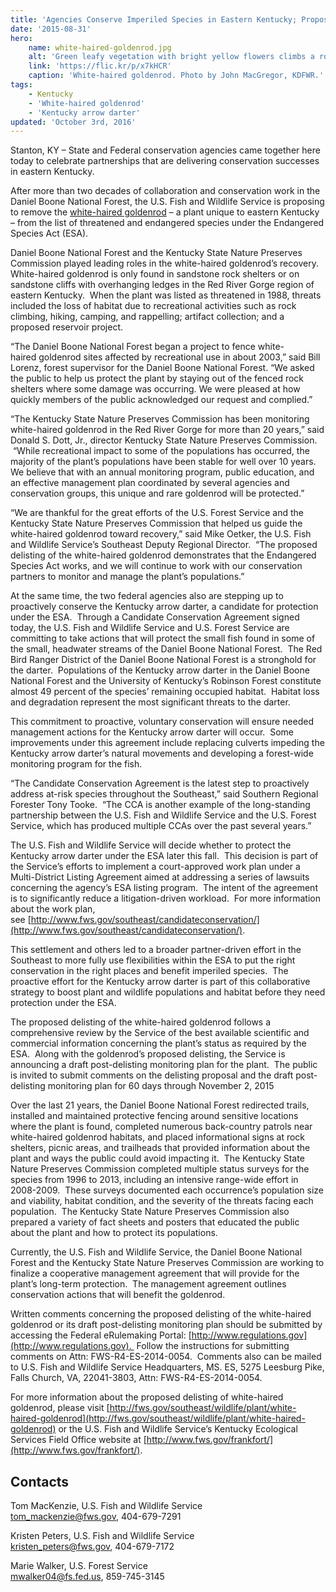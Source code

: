 ```yaml
---
title: 'Agencies Conserve Imperiled Species in Eastern Kentucky; Propose delisting for one plant, and positive steps for a darter'
date: '2015-08-31'
hero:
    name: white-haired-goldenrod.jpg
    alt: 'Green leafy vegetation with bright yellow flowers climbs a rock face.'
    link: 'https://flic.kr/p/x7kHCR'
    caption: 'White-haired goldenrod. Photo by John MacGregor, KDFWR.'
tags:
    - Kentucky
    - 'White-haired goldenrod'
    - 'Kentucky arrow darter'
updated: 'October 3rd, 2016'
---
```


Stanton, KY – State and Federal conservation agencies came together here today to celebrate partnerships that are delivering conservation successes in eastern Kentucky. 

After more than two decades of collaboration and conservation work in the Daniel Boone National Forest, the U.S. Fish and Wildlife Service is proposing to remove the [white-haired goldenrod](http://fws.gov/southeast/wildlife/plant/white-haired-goldenrod) – a plant unique to eastern Kentucky – from the list of threatened and endangered species under the Endangered Species Act (ESA).

Daniel Boone National Forest and the Kentucky State Nature Preserves Commission played leading roles in the white-haired goldenrod’s recovery.  White-haired goldenrod is only found in sandstone rock shelters or on sandstone cliffs with overhanging ledges in the Red River Gorge region of eastern Kentucky.  When the plant was listed as threatened in 1988, threats included the loss of habitat due to recreational activities such as rock climbing, hiking, camping, and rappelling; artifact collection; and a proposed reservoir project.

“The Daniel Boone National Forest began a project to fence white-haired goldenrod sites affected by recreational use in about 2003,” said Bill Lorenz, forest supervisor for the Daniel Boone National Forest. “We asked the public to help us protect the plant by staying out of the fenced rock shelters where some damage was occurring. We were pleased at how quickly members of the public acknowledged our request and complied.”

“The Kentucky State Nature Preserves Commission has been monitoring white-haired goldenrod in the Red River Gorge for more than 20 years,” said Donald S. Dott, Jr., director Kentucky State Nature Preserves Commission.  “While recreational impact to some of the populations has occurred, the majority of the plant’s populations have been stable for well over 10 years. We believe that with an annual monitoring program, public education, and an effective management plan coordinated by several agencies and conservation groups, this unique and rare goldenrod will be protected.” 

“We are thankful for the great efforts of the U.S. Forest Service and the Kentucky State Nature Preserves Commission that helped us guide the white-haired goldenrod toward recovery,” said Mike Oetker, the U.S. Fish and Wildlife Service’s Southeast Deputy Regional Director.  “The proposed delisting of the white-haired goldenrod demonstrates that the Endangered Species Act works, and we will continue to work with our conservation partners to monitor and manage the plant’s populations.”

At the same time, the two federal agencies also are stepping up to proactively conserve the Kentucky arrow darter, a candidate for protection under the ESA.  Through a Candidate Conservation Agreement signed today, the U.S. Fish and Wildlife Service and U.S. Forest Service are committing to take actions that will protect the small fish found in some of the small, headwater streams of the Daniel Boone National Forest.  The Red Bird Ranger District of the Daniel Boone National Forest is a stronghold for the darter.  Populations of the Kentucky arrow darter in the Daniel Boone National Forest and the University of Kentucky’s Robinson Forest constitute almost 49 percent of the species’ remaining occupied habitat.  Habitat loss and degradation represent the most significant threats to the darter.

This commitment to proactive, voluntary conservation will ensure needed management actions for the Kentucky arrow darter will occur.  Some improvements under this agreement include replacing culverts impeding the Kentucky arrow darter’s natural movements and developing a forest-wide monitoring program for the fish.

“The Candidate Conservation Agreement is the latest step to proactively address at-risk species throughout the Southeast,” said Southern Regional Forester Tony Tooke.  “The CCA is another example of the long-standing partnership between the U.S. Fish and Wildlife Service and the U.S. Forest Service, which has produced multiple CCAs over the past several years.”

The U.S. Fish and Wildlife Service will decide whether to protect the Kentucky arrow darter under the ESA later this fall.  This decision is part of the Service’s efforts to implement a court-approved work plan under a Multi-District Listing Agreement aimed at addressing a series of lawsuits concerning the agency’s ESA listing program.  The intent of the agreement is to significantly reduce a litigation-driven workload.  For more information about the work plan, see [http://www.fws.gov/southeast/candidateconservation/](http://www.fws.gov/southeast/candidateconservation/).

This settlement and others led to a broader partner-driven effort in the Southeast to more fully use flexibilities within the ESA to put the right conservation in the right places and benefit imperiled species.  The proactive effort for the Kentucky arrow darter is part of this collaborative strategy to boost plant and wildlife populations and habitat before they need protection under the ESA. 

The proposed delisting of the white-haired goldenrod follows a comprehensive review by the Service of the best available scientific and commercial information concerning the plant’s status as required by the ESA.  Along with the goldenrod’s proposed delisting, the Service is announcing a draft post-delisting monitoring plan for the plant.  The public is invited to submit comments on the delisting proposal and the draft post-delisting monitoring plan for 60 days through November 2, 2015

Over the last 21 years, the Daniel Boone National Forest redirected trails, installed and maintained protective fencing around sensitive locations where the plant is found, completed numerous back-country patrols near white-haired goldenrod habitats, and placed informational signs at rock shelters, picnic areas, and trailheads that provided information about the plant and ways the public could avoid impacting it.  The Kentucky State Nature Preserves Commission completed multiple status surveys for the species from 1996 to 2013, including an intensive range-wide effort in 2008-2009.  These surveys documented each occurrence’s population size and viability, habitat condition, and the severity of the threats facing each population.  The Kentucky State Nature Preserves Commission also prepared a variety of fact sheets and posters that educated the public about the plant and how to protect its populations.

Currently, the U.S. Fish and Wildlife Service, the Daniel Boone National Forest and the Kentucky State Nature Preserves Commission are working to finalize a cooperative management agreement that will provide for the plant’s long-term protection.  The management agreement outlines conservation actions that will benefit the goldenrod.

Written comments concerning the proposed delisting of the white-haired goldenrod or its draft post-delisting monitoring plan should be submitted by accessing the Federal eRulemaking Portal: [http://www.regulations.gov](http://www.regulations.gov).  Follow the instructions for submitting comments on Attn: FWS-R4-ES-2014-0054.  Comments also can be mailed to U.S. Fish and Wildlife Service Headquarters, MS. ES, 5275 Leesburg Pike, Falls Church, VA, 22041-3803, Attn: FWS-R4-ES-2014-0054.

For more information about the proposed delisting of white-haired goldenrod, please visit [http://fws.gov/southeast/wildlife/plant/white-haired-goldenrod](http://fws.gov/southeast/wildlife/plant/white-haired-goldenrod) or the U.S. Fish and Wildlife Service’s Kentucky Ecological Services Field Office website at [http://www.fws.gov/frankfort/](http://www.fws.gov/frankfort/).

## Contacts

Tom MacKenzie, U.S. Fish and Wildlife Service  
tom_mackenzie@fws.gov, 404-679-7291

Kristen Peters, U.S. Fish and Wildlife Service  
kristen_peters@fws.gov, 404-679-7172 

Marie Walker, U.S. Forest Service  
mwalker04@fs.fed.us, 859-745-3145
